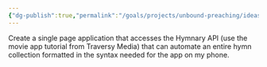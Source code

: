 ```yaml
---
{"dg-publish":true,"permalink":"/goals/projects/unbound-preaching/ideas/hymnary-api-app/","created":"Dec 15, 2018, 3:12 PM","updated":"Dec 16, 2018, 7:12 PM"}
---
```



Create a single page application that accesses the Hymnary API (use the movie app tutorial from Traversy Media) that can automate an entire hymn collection formatted in the syntax needed for the app on my phone.


